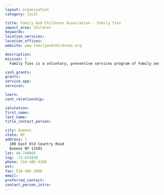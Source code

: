 ```yaml
---
layout: organization
category: local

title: Family And Childrens Association - Family Ties
impact_area: Children
keywords: 
location_services: 
location_offices: 
website: www.familyandchildrens.org

description: 
mission: |
  Family Ties is a voluntary, preventive services program of Family and Children's Association. Our primary goal is to help families during periods of crisis to pull together so they can eliminate the risk of placing their children in foster care.

cash_grants: 
grants: 
service_opp: 
services: 

learn: 
cont_relationship: 

salutation: 
first_name: 
last_name: 
title_contact_person: 

city: Queens
state: NY
address: |
  100 East Old Country Road     
  Queens NY 11501
lat: 40.740004
lng: -73.633836
phone: 516-485-4289
ext: 
fax: 516-485-2606
email: 
preferred_contact: 
contact_person_intro: 
---
```

